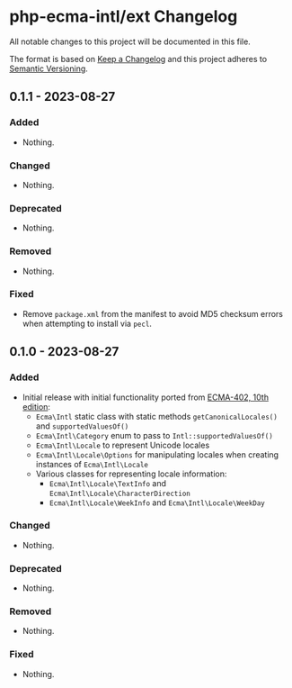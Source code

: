 # php-ecma-intl/ext Changelog

All notable changes to this project will be documented in this file.

The format is based on [Keep a Changelog](https://keepachangelog.com/en/1.1.0/)
and this project adheres to [Semantic Versioning](https://semver.org/spec/v2.0.0.html).

## 0.1.1 - 2023-08-27

### Added

- Nothing.

### Changed

- Nothing.

### Deprecated

- Nothing.

### Removed

- Nothing.

### Fixed

- Remove `package.xml` from the manifest to avoid MD5 checksum errors when attempting to install via `pecl`.


## 0.1.0 - 2023-08-27

### Added

- Initial release with initial functionality ported from [ECMA-402, 10th edition](https://402.ecma-international.org/10.0/):
  - `Ecma\Intl` static class with static methods `getCanonicalLocales()` and `supportedValuesOf()`
  - `Ecma\Intl\Category` enum to pass to `Intl::supportedValuesOf()`
  - `Ecma\Intl\Locale` to represent Unicode locales
  - `Ecma\Intl\Locale\Options` for manipulating locales when creating instances of `Ecma\Intl\Locale`
  - Various classes for representing locale information:
    - `Ecma\Intl\Locale\TextInfo` and `Ecma\Intl\Locale\CharacterDirection`
    - `Ecma\Intl\Locale\WeekInfo` and `Ecma\Intl\Locale\WeekDay`

### Changed

- Nothing.

### Deprecated

- Nothing.

### Removed

- Nothing.

### Fixed

- Nothing.
